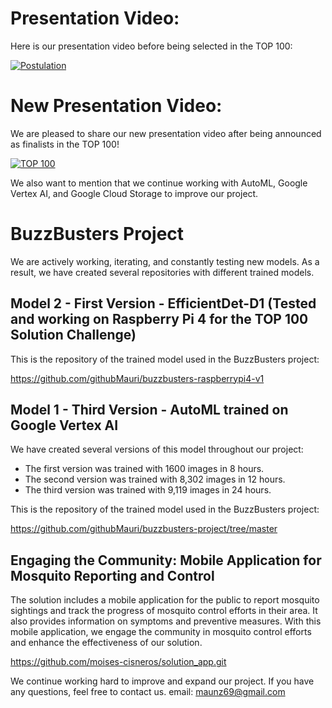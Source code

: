 # Presentation Video:

Here is our presentation video before being selected in the TOP 100:

[![Postulation](https://img.youtube.com/vi/EghJFnFiR4o/0.jpg)](https://www.youtube.com/watch?v=EghJFnFiR4o "Postulation")
  
# New Presentation Video:

We are pleased to share our new presentation video after being announced as finalists in the TOP 100!

[![TOP 100](https://img.youtube.com/vi/oTtNJOiGy8E/0.jpg)](https://www.youtube.com/watch?v=oTtNJOiGy8E "TOP 100")

We also want to mention that we continue working with AutoML, Google Vertex AI, and Google Cloud Storage to improve our project.

# BuzzBusters Project

We are actively working, iterating, and constantly testing new models. As a result, we have created several repositories with different trained models.

## Model 2 - First Version - EfficientDet-D1 (Tested and working on Raspberry Pi 4 for the TOP 100 Solution Challenge)

This is the repository of the trained model used in the BuzzBusters project:

https://github.com/githubMauri/buzzbusters-raspberrypi4-v1

## Model 1 - Third Version - AutoML trained on Google Vertex AI

We have created several versions of this model throughout our project:

* The first version was trained with 1600 images in 8 hours.
* The second version was trained with 8,302 images in 12 hours.
* The third version was trained with 9,119 images in 24 hours.
  
This is the repository of the trained model used in the BuzzBusters project:

https://github.com/githubMauri/buzzbusters-project/tree/master

## Engaging the Community: Mobile Application for Mosquito Reporting and Control

The solution includes a mobile application for the public to report mosquito sightings and track the progress of mosquito control efforts in their area. It also provides information on symptoms and preventive measures. With this mobile application, we engage the community in mosquito control efforts and enhance the effectiveness of our solution.

https://github.com/moises-cisneros/solution_app.git
  
We continue working hard to improve and expand our project. If you have any questions, feel free to contact us.
email: maunz69@gmail.com
